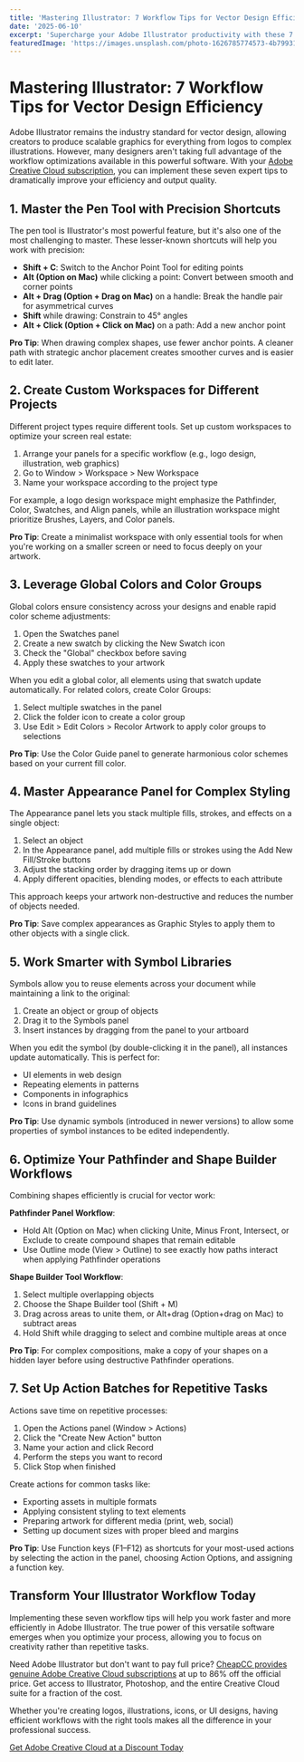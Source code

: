 ```yaml
---
title: 'Mastering Illustrator: 7 Workflow Tips for Vector Design Efficiency'
date: '2025-06-10'
excerpt: 'Supercharge your Adobe Illustrator productivity with these 7 expert workflow tips that will help you create better vector designs in less time.'
featuredImage: 'https://images.unsplash.com/photo-1626785774573-4b799315345d?ixlib=rb-4.0.3&auto=format&fit=crop&w=1200&h=630&q=80'
---
```


# Mastering Illustrator: 7 Workflow Tips for Vector Design Efficiency

Adobe Illustrator remains the industry standard for vector design, allowing creators to produce scalable graphics for everything from logos to complex illustrations. However, many designers aren't taking full advantage of the workflow optimizations available in this powerful software. With your [Adobe Creative Cloud subscription](/#pricing), you can implement these seven expert tips to dramatically improve your efficiency and output quality.

## 1. Master the Pen Tool with Precision Shortcuts

The pen tool is Illustrator's most powerful feature, but it's also one of the most challenging to master. These lesser-known shortcuts will help you work with precision:

- **Shift + C**: Switch to the Anchor Point Tool for editing points
- **Alt (Option on Mac)** while clicking a point: Convert between smooth and corner points
- **Alt + Drag (Option + Drag on Mac)** on a handle: Break the handle pair for asymmetrical curves
- **Shift** while drawing: Constrain to 45° angles
- **Alt + Click (Option + Click on Mac)** on a path: Add a new anchor point

**Pro Tip**: When drawing complex shapes, use fewer anchor points. A cleaner path with strategic anchor placement creates smoother curves and is easier to edit later.

## 2. Create Custom Workspaces for Different Projects

Different project types require different tools. Set up custom workspaces to optimize your screen real estate:

1. Arrange your panels for a specific workflow (e.g., logo design, illustration, web graphics)
2. Go to Window > Workspace > New Workspace
3. Name your workspace according to the project type

For example, a logo design workspace might emphasize the Pathfinder, Color, Swatches, and Align panels, while an illustration workspace might prioritize Brushes, Layers, and Color panels.

**Pro Tip**: Create a minimalist workspace with only essential tools for when you're working on a smaller screen or need to focus deeply on your artwork.

## 3. Leverage Global Colors and Color Groups

Global colors ensure consistency across your designs and enable rapid color scheme adjustments:

1. Open the Swatches panel
2. Create a new swatch by clicking the New Swatch icon
3. Check the "Global" checkbox before saving
4. Apply these swatches to your artwork

When you edit a global color, all elements using that swatch update automatically. For related colors, create Color Groups:

1. Select multiple swatches in the panel
2. Click the folder icon to create a color group
3. Use Edit > Edit Colors > Recolor Artwork to apply color groups to selections

**Pro Tip**: Use the Color Guide panel to generate harmonious color schemes based on your current fill color.

## 4. Master Appearance Panel for Complex Styling

The Appearance panel lets you stack multiple fills, strokes, and effects on a single object:

1. Select an object
2. In the Appearance panel, add multiple fills or strokes using the Add New Fill/Stroke buttons
3. Adjust the stacking order by dragging items up or down
4. Apply different opacities, blending modes, or effects to each attribute

This approach keeps your artwork non-destructive and reduces the number of objects needed.

**Pro Tip**: Save complex appearances as Graphic Styles to apply them to other objects with a single click.

## 5. Work Smarter with Symbol Libraries

Symbols allow you to reuse elements across your document while maintaining a link to the original:

1. Create an object or group of objects
2. Drag it to the Symbols panel
3. Insert instances by dragging from the panel to your artboard

When you edit the symbol (by double-clicking it in the panel), all instances update automatically. This is perfect for:

- UI elements in web design
- Repeating elements in patterns
- Components in infographics
- Icons in brand guidelines

**Pro Tip**: Use dynamic symbols (introduced in newer versions) to allow some properties of symbol instances to be edited independently.

## 6. Optimize Your Pathfinder and Shape Builder Workflows

Combining shapes efficiently is crucial for vector work:

**Pathfinder Panel Workflow**:

- Hold Alt (Option on Mac) when clicking Unite, Minus Front, Intersect, or Exclude to create compound shapes that remain editable
- Use Outline mode (View > Outline) to see exactly how paths interact when applying Pathfinder operations

**Shape Builder Tool Workflow**:

1. Select multiple overlapping objects
2. Choose the Shape Builder tool (Shift + M)
3. Drag across areas to unite them, or Alt+drag (Option+drag on Mac) to subtract areas
4. Hold Shift while dragging to select and combine multiple areas at once

**Pro Tip**: For complex compositions, make a copy of your shapes on a hidden layer before using destructive Pathfinder operations.

## 7. Set Up Action Batches for Repetitive Tasks

Actions save time on repetitive processes:

1. Open the Actions panel (Window > Actions)
2. Click the "Create New Action" button
3. Name your action and click Record
4. Perform the steps you want to record
5. Click Stop when finished

Create actions for common tasks like:

- Exporting assets in multiple formats
- Applying consistent styling to text elements
- Preparing artwork for different media (print, web, social)
- Setting up document sizes with proper bleed and margins

**Pro Tip**: Use Function keys (F1–F12) as shortcuts for your most-used actions by selecting the action in the panel, choosing Action Options, and assigning a function key.

## Transform Your Illustrator Workflow Today

Implementing these seven workflow tips will help you work faster and more efficiently in Adobe Illustrator. The true power of this versatile software emerges when you optimize your process, allowing you to focus on creativity rather than repetitive tasks.

Need Adobe Illustrator but don't want to pay full price? [CheapCC provides genuine Adobe Creative Cloud subscriptions](/#pricing) at up to 86% off the official price. Get access to Illustrator, Photoshop, and the entire Creative Cloud suite for a fraction of the cost.

Whether you're creating logos, illustrations, icons, or UI designs, having efficient workflows with the right tools makes all the difference in your professional success.

[Get Adobe Creative Cloud at a Discount Today](/#pricing)
